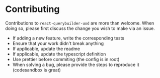 # Contributing

Contributions to `react-querybuilder-uxd` are more than welcome. When doing so, please first discuss the change you wish to make via an issue. 

- If adding a new feature, write the corresponding tests
- Ensure that your work didn't break anything
- If applicable, update the readme
- If applicable, update the typescript definition
- Use prettier before commiting (the config is in root)
- When solving a bug, please provide the steps to reproduce it (codesandbox is great)
